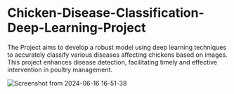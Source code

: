 # Chicken-Disease-Classification-Deep-Learning-Project
The Project aims to develop a robust model using deep learning techniques to accurately classify various diseases affecting chickens based on images. This project enhances disease detection, facilitating timely and effective intervention in poultry management.


![Screenshot from 2024-06-16 16-51-38](https://github.com/Mohammad-Moiz/Chicken-Disease-Classification-Deep-Learning-Project/assets/127727314/ed1182f2-b0cd-408d-accd-101171450832)

